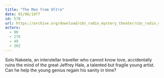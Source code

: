 ```yaml
---
title: "The Man from Ultra"
date: 01/06/1977
id: 578
url: https://archive.org/download/cbs_radio_mystery_theater/cbs_radio_mystery_theater-0551-0600.zip/cbs_radio_mystery_theater-0551-0600%2Fcbsrmt_0578_the_man_from_ultra.mp3
actors:
  - 90
  - 276
  - 49
  - 202
---
```

Solo Nakeela, an interstellar traveller who cannot know love, accidentally ruins the mind of the great Jeffrey Hale, a talented but fragile young artist. Can he help the young genius regain his sanity in time?